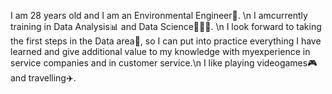 I am 28 years old and I am an Environmental Engineer🌱. \n
I amcurrently training in Data Analysis📊 and Data Science👩🏻‍💻. \n
I look forward to taking the first steps in the Data area🎯, so I can put into practice everything I have learned and give additional value to my knowledge with myexperience in service companies and in customer service.\n
I like playing videogames🎮 and travelling✈️.
